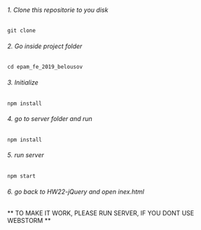 
###### 1. Clone this repositorie to you disk
```
git clone 
```
###### 2. Go inside project folder
```
cd epam_fe_2019_belousov
```
###### 3. Initialize
```
npm install
```
###### 4. go to server folder and run 
```
npm install
```
###### 5. run server
```
npm start
```
###### 6. go back to HW22-jQuery and open inex.html
** TO MAKE IT WORK, PLEASE RUN SERVER, IF YOU DONT USE WEBSTORM **



